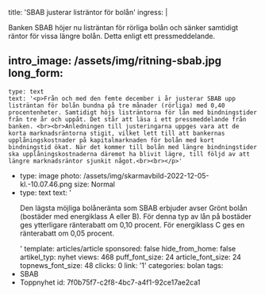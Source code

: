 title: 'SBAB justerar listräntor för bolån'
ingress: |
  <p>Banken SBAB höjer nu listräntan för rörliga bolån och sänker samtidigt räntor för vissa längre bolån. Detta enligt ett pressmeddelande.
  </p>
  
intro_image: /assets/img/ritning-sbab.jpg
long_form:
  -
    type: text
    text: '<p>Från och med den femte december i år justerar SBAB upp listräntan för bolån bundna på tre månader (rörliga) med 0,40 procentenheter. Samtidigt höjs listräntorna för lån med bindningstider från tre år och uppåt. Det står att läsa i ett pressmeddelande från banken. <br><br>Anledningen till justeringarna uppges vara att de korta marknadsräntorna stigit, vilket lett till att bankernas upplåningskostnader på kapitalmarknaden för bolån med kort bindningstid ökat. När det kommer till bolån med längre bindningstider ska upplåningskostnaderna däremot ha blivit lägre, till följd av att längre marknadsräntor sjunkit något.<br><br></p>'
  -
    type: image
    photo: /assets/img/skarmavbild-2022-12-05-kl.-10.07.46.png
    size: Normal
  -
    type: text
    text: '<p>Den lägsta möjliga bolåneränta som SBAB erbjuder avser Grönt bolån (bostäder med energiklass A eller B). För denna typ av lån på bostäder ges ytterligare ränterabatt om 0,10 procent. För energiklass C ges en ränterabatt om 0,05 procent.&nbsp;</p>'
template: articles/article
sponsored: false
hide_from_home: false
artikel_typ: nyhet
views: 468
puff_font_size: 24
article_font_size: 24
topnews_font_size: 48
clicks: 0
link: '1'
categories: bolan
tags:
  - SBAB
  - Toppnyhet
id: 7f0b75f7-c2f8-4bc7-a4f1-92ce17ae2ca1

